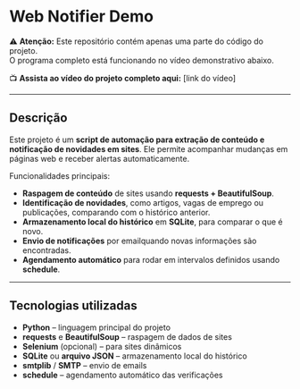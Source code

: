 # Web Notifier Demo

⚠️ **Atenção:** Este repositório contém apenas uma parte do código do projeto.  
O programa completo está funcionando no vídeo demonstrativo abaixo.

📺 **Assista ao vídeo do projeto completo aqui:** [link do vídeo]

---

## Descrição

Este projeto é um **script de automação para extração de conteúdo e notificação de novidades em sites**. Ele permite acompanhar mudanças em páginas web e receber alertas automaticamente.  

Funcionalidades principais:

- **Raspagem de conteúdo** de sites usando **requests + BeautifulSoup**.  
- **Identificação de novidades**, como artigos, vagas de emprego ou publicações, comparando com o histórico anterior.  
- **Armazenamento local do histórico** em **SQLite**, para comparar o que é novo.  
- **Envio de notificações** por emailquando novas informações são encontradas.  
- **Agendamento automático** para rodar em intervalos definidos usando **schedule**.  

---

## Tecnologias utilizadas

- **Python** – linguagem principal do projeto  
- **requests** e **BeautifulSoup** – raspagem de dados de sites  
- **Selenium** (opcional) – para sites dinâmicos  
- **SQLite** ou **arquivo JSON** – armazenamento local do histórico  
- **smtplib** / **SMTP** – envio de emails
- **schedule** – agendamento automático das verificações  


